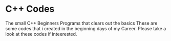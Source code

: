 # C++ Codes
The small C++ Beginners Programs that clears out the basics
These are some codes that i created in the beginning days of my Career.
Please take a look at these codes if inteerested.

